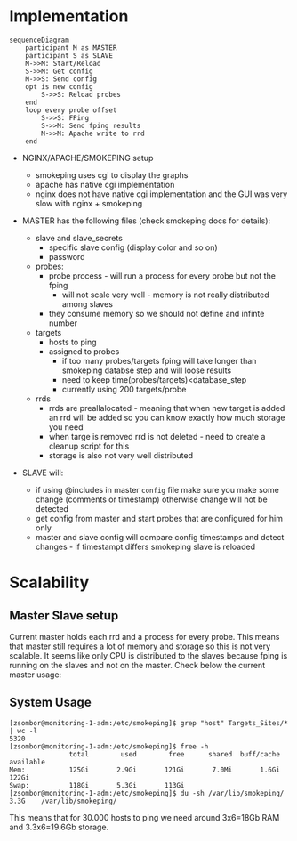 # Implementation

```mermaid
sequenceDiagram
    participant M as MASTER
    participant S as SLAVE
    M->>M: Start/Reload
    S->>M: Get config
    M->>S: Send config
    opt is new config
        S->>S: Reload probes
    end
    loop every probe offset
        S->>S: FPing
        S->>M: Send fping results
        M->>M: Apache write to rrd
    end
```

* NGINX/APACHE/SMOKEPING setup
    * smokeping uses cgi to display the graphs
    * apache has native cgi implementation
    * nginx does not have native cgi implementation and the GUI was very slow with nginx + smokeping

* MASTER has the following files (check smokeping docs for details):
    * slave and slave_secrets
        * specific slave config (display color and so on)
        * password
    * probes:
        * probe process - will run a process for every probe but not the fping
            * will not scale very well - memory is not really distributed among slaves
        * they consume memory so we should not define and infinte number
    * targets
        * hosts to ping
        * assigned to probes
            * if too many probes/targets fping will take longer than smokeping databse step and will loose results
            * need to keep time(probes/targets)<database_step
            * currently using 200 targets/probe
    * rrds
        * rrds are preallalocated - meaning that when new target is added an rrd will be added so you can know exactly how much storage you need
        * when targe is removed rrd is not deleted - need to create a cleanup script for this
        * storage is also not very well distributed

* SLAVE will:
    * if using @includes in master `config` file make sure you make some change (comments or timestamp) otherwise change will not be detected 
    * get config from master and start probes that are configured for him only
    * master and slave config will compare config timestamps and detect changes - if timestampt differs smokeping slave is reloaded

# Scalability

## Master Slave setup
Current master holds each rrd and a process for every probe.
This means that master still requires a lot of memory and storage so this is not very scalable.
It seems like only CPU is distributed to the slaves because fping is running on the slaves and not on the master.
Check below the current master usage:

## System Usage
```
[zsombor@monitoring-1-adm:/etc/smokeping]$ grep "host" Targets_Sites/* | wc -l
5320
[zsombor@monitoring-1-adm:/etc/smokeping]$ free -h
               total        used        free      shared  buff/cache   available
Mem:           125Gi       2.9Gi       121Gi       7.0Mi       1.6Gi       122Gi
Swap:          118Gi       5.3Gi       113Gi
[zsombor@monitoring-1-adm:/etc/smokeping]$ du -sh /var/lib/smokeping/
3.3G    /var/lib/smokeping/
```

This means that for 30.000 hosts to ping we need around 3x6=18Gb RAM and 3.3x6=19.6Gb storage.
